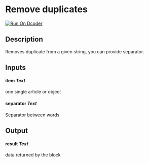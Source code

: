 # Remove duplicates
[![Run On Dcoder](https://static-content.dcoder.tech/dcoder-assets/run-on-dcoder.svg)](https://code.dcoder.tech/feed/project/6047b82df0c74ca9ac74d878)

## Description
Removes duplicate from a given string, you can provide separator.

## Inputs
#### **item**  *Text*
one single article or object
#### **separator**  *Text*
Separator between words

## Output
#### **result**  *Text*
data returned by the block


